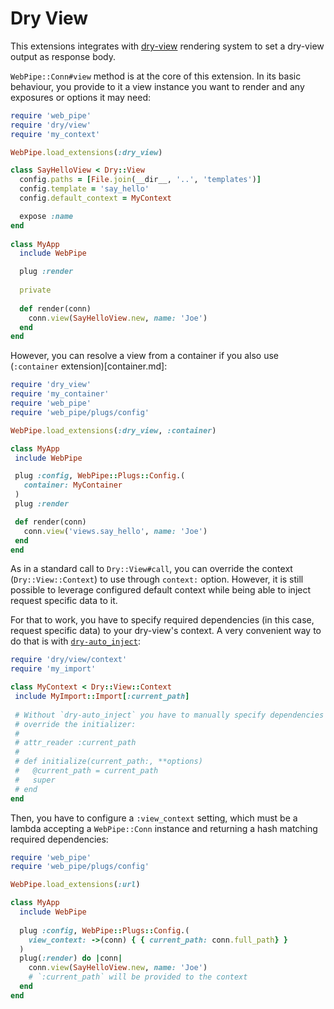 # Dry View

This extensions integrates with
[dry-view](https://dry-rb.org/gems/dry-view/) rendering system to
set a dry-view output as response body.

`WebPipe::Conn#view` method is at the core of this extension. In its basic
behaviour, you provide to it a view instance you want to render and any
exposures or options it may need:

```ruby
require 'web_pipe'
require 'dry/view'
require 'my_context'

WebPipe.load_extensions(:dry_view)

class SayHelloView < Dry::View
  config.paths = [File.join(__dir__, '..', 'templates')]
  config.template = 'say_hello'
  config.default_context = MyContext

  expose :name
end
    
class MyApp
  include WebPipe

  plug :render
  
  private
  
  def render(conn)
    conn.view(SayHelloView.new, name: 'Joe')
  end
end
```

However, you can resolve a view from a container if you also use (`:container`
extension)[container.md]:

```ruby
require 'dry_view'
require 'my_container'
require 'web_pipe'
require 'web_pipe/plugs/config'

WebPipe.load_extensions(:dry_view, :container)

class MyApp
 include WebPipe

 plug :config, WebPipe::Plugs::Config.(
   container: MyContainer
 )
 plug :render

 def render(conn)
   conn.view('views.say_hello', name: 'Joe')
 end
end
```

As in a standard call to `Dry::View#call`, you can override the context
(`Dry::View::Context`) to use through `context:` option. However, it is still
possible to leverage configured default context while being able to inject
request specific data to it.

For that to work, you have to specify required dependencies (in this case,
request specific data) to your dry-view's context. A very convenient way to do
that is with [`dry-auto_inject`](https://dry-rb.org/gems/dry-auto_inject):

```ruby
require 'dry/view/context'
require 'my_import'

class MyContext < Dry::View::Context
 include MyImport::Import[:current_path]
 
 # Without `dry-auto_inject` you have to manually specify dependencies and
 # override the initializer:
 #
 # attr_reader :current_path
 # 
 # def initialize(current_path:, **options)
 #   @current_path = current_path
 #   super
 # end
end
```

Then, you have to configure a `:view_context` setting, which must be a lambda
accepting a `WebPipe::Conn` instance and returning a hash matching required
dependencies:

```ruby
require 'web_pipe'
require 'web_pipe/plugs/config'

WebPipe.load_extensions(:url)

class MyApp
  include WebPipe
  
  plug :config, WebPipe::Plugs::Config.(
    view_context: ->(conn) { { current_path: conn.full_path} }
  )
  plug(:render) do |conn|
    conn.view(SayHelloView.new, name: 'Joe')
    # `:current_path` will be provided to the context
  end
end
```
